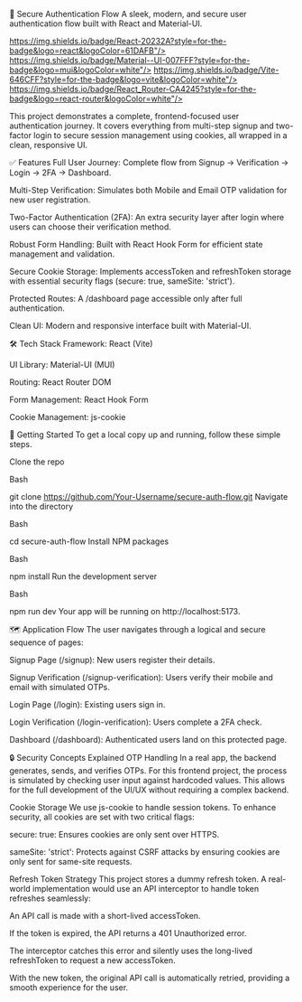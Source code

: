 🔐 Secure Authentication Flow
A sleek, modern, and secure user authentication flow built with React and Material-UI.


https://img.shields.io/badge/React-20232A?style=for-the-badge&logo=react&logoColor=61DAFB"/>
https://img.shields.io/badge/Material--UI-007FFF?style=for-the-badge&logo=mui&logoColor=white"/>
https://img.shields.io/badge/Vite-646CFF?style=for-the-badge&logo=vite&logoColor=white"/>
https://img.shields.io/badge/React_Router-CA4245?style=for-the-badge&logo=react-router&logoColor=white"/>

This project demonstrates a complete, frontend-focused user authentication journey. It covers everything from multi-step signup and two-factor login to secure session management using cookies, all wrapped in a clean, responsive UI.



✅ Features
Full User Journey: Complete flow from Signup → Verification → Login → 2FA → Dashboard.

Multi-Step Verification: Simulates both Mobile and Email OTP validation for new user registration.

Two-Factor Authentication (2FA): An extra security layer after login where users can choose their verification method.

Robust Form Handling: Built with React Hook Form for efficient state management and validation.

Secure Cookie Storage: Implements accessToken and refreshToken storage with essential security flags (secure: true, sameSite: 'strict').

Protected Routes: A /dashboard page accessible only after full authentication.

Clean UI: Modern and responsive interface built with Material-UI.

🛠️ Tech Stack
Framework: React (Vite)

UI Library: Material-UI (MUI)

Routing: React Router DOM

Form Management: React Hook Form

Cookie Management: js-cookie

🚀 Getting Started
To get a local copy up and running, follow these simple steps.

Clone the repo

Bash

git clone https://github.com/Your-Username/secure-auth-flow.git
Navigate into the directory

Bash

cd secure-auth-flow
Install NPM packages

Bash

npm install
Run the development server

Bash

npm run dev
Your app will be running on http://localhost:5173.

🗺️ Application Flow
The user navigates through a logical and secure sequence of pages:

Signup Page (/signup): New users register their details.

Signup Verification (/signup-verification): Users verify their mobile and email with simulated OTPs.

Login Page (/login): Existing users sign in.

Login Verification (/login-verification): Users complete a 2FA check.

Dashboard (/dashboard): Authenticated users land on this protected page.

🔒 Security Concepts Explained
OTP Handling
In a real app, the backend generates, sends, and verifies OTPs. For this frontend project, the process is simulated by checking user input against hardcoded values. This allows for the full development of the UI/UX without requiring a complex backend.

Cookie Storage
We use js-cookie to handle session tokens. To enhance security, all cookies are set with two critical flags:

secure: true: Ensures cookies are only sent over HTTPS.

sameSite: 'strict': Protects against CSRF attacks by ensuring cookies are only sent for same-site requests.

Refresh Token Strategy
This project stores a dummy refresh token. A real-world implementation would use an API interceptor to handle token refreshes seamlessly:

An API call is made with a short-lived accessToken.

If the token is expired, the API returns a 401 Unauthorized error.

The interceptor catches this error and silently uses the long-lived refreshToken to request a new accessToken.

With the new token, the original API call is automatically retried, providing a smooth experience for the user.
